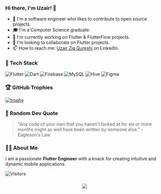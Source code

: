 ### Hi there, I'm Uzair! 👋

- 👀 I'm a software engineer who likes to contribute to open source projects.
- 🎓 I'm a Computer Science graduate.
- 🌱 I'm currently working on Flutter & FlutterFlow projects.
- 💞️ I'm looking to collaborate on Flutter projects.
- 📫 How to reach me: [Uzair Zia Qureshi](https://www.linkedin.com/in/uzairqureshi99/) on LinkedIn.

### 🚀 Tech Stack

![Flutter](https://img.shields.io/badge/Flutter-02569B?style=for-the-badge&logo=flutter&logoColor=white)
![Dart](https://img.shields.io/badge/Dart-0175C2?style=for-the-badge&logo=dart&logoColor=white)
![Firebase](https://img.shields.io/badge/Firebase-FFCA28?style=for-the-badge&logo=firebase&logoColor=black)
![MySQL](https://img.shields.io/badge/MySQL-4479A1?style=for-the-badge&logo=mysql&logoColor=white)
![Hive](https://img.shields.io/badge/Hive-FFA117?style=for-the-badge&logo=hive&logoColor=black)
![Figma](https://img.shields.io/badge/Figma-F24E1E?style=for-the-badge&logo=figma&logoColor=white)

### 🏆 GitHub Trophies

[![trophy](https://github-profile-trophy.vercel.app/?username=UzairZQ&theme=onedark)](https://github.com/ryo-ma/github-profile-trophy)

<!--### 📊 GitHub Stats

![Uzair's GitHub stats](https://github-readme-stats.vercel.app/api?username=UzairZQ&show_icons=true&theme=radical)
-->
### 💬 Random Dev Quote

> "Any code of your own that you haven't looked at for six or more months might as well have been written by someone else." - Eagleson's Law

### 👨‍💻 About Me

I am a passionate **Flutter Engineer** with a knack for creating intuitive and dynamic mobile applications.

![Visitors](https://komarev.com/ghpvc/?username=UzairZQ&color=blue&style=flat)
<!-- Add this to make the "I am a Flutter Engineer" text animate -->
<h3 align="center">
  <img src="https://readme-typing-svg.herokuapp.com?font=Courier+new&color=%23FF5733&size=20&lines=I+am+a+Software+Engineer" />
</h3>
